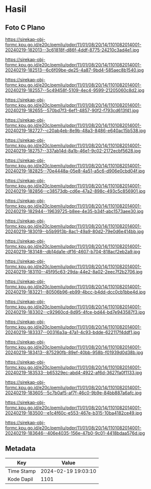 # Hasil

## Foto C Plano

https://sirekap-obj-formc.kpu.go.id/e20c/pemilu/pdpr/11/01/08/20/14/1101082014001-20240219-182013--3c61818f-d86f-4ddf-8775-24210c3ad4e1.jpg

https://sirekap-obj-formc.kpu.go.id/e20c/pemilu/pdpr/11/01/08/20/14/1101082014001-20240219-182513--6c6f09be-de25-4a87-9bd4-585aec8b1540.jpg

https://sirekap-obj-formc.kpu.go.id/e20c/pemilu/pdpr/11/01/08/20/14/1101082014001-20240219-182557--5c49458f-5109-4ec4-9599-21205060c8d2.jpg

https://sirekap-obj-formc.kpu.go.id/e20c/pemilu/pdpr/11/01/08/20/14/1101082014001-20240219-182655--570bd7f3-6ef1-4857-90f2-f793cd613f41.jpg

https://sirekap-obj-formc.kpu.go.id/e20c/pemilu/pdpr/11/01/08/20/14/1101082014001-20240219-182727--c20ab4eb-8e9b-48a3-8486-e640ac15b538.jpg

https://sirekap-obj-formc.kpu.go.id/e20c/pemilu/pdpr/11/01/08/20/14/1101082014001-20240219-182757--337ab14d-8a1b-46e1-9c02-2172ecbf5628.jpg

https://sirekap-obj-formc.kpu.go.id/e20c/pemilu/pdpr/11/01/08/20/14/1101082014001-20240219-182825--70e4448a-05e8-4a51-a5c6-d906e0cbd04f.jpg

https://sirekap-obj-formc.kpu.go.id/e20c/pemilu/pdpr/11/01/08/20/14/1101082014001-20240219-182856--c38573db-cd6e-47a2-898c-493c5c856901.jpg

https://sirekap-obj-formc.kpu.go.id/e20c/pemilu/pdpr/11/01/08/20/14/1101082014001-20240219-182944--19639725-b8ee-4e35-b34f-abc1573aee30.jpg

https://sirekap-obj-formc.kpu.go.id/e20c/pemilu/pdpr/11/01/08/20/14/1101082014001-20240219-183019--b5b9913b-8ac1-49a9-80d2-79e0d6e414bb.jpg

https://sirekap-obj-formc.kpu.go.id/e20c/pemilu/pdpr/11/01/08/20/14/1101082014001-20240219-183148--db14da1e-df16-4607-b704-818acf2eb2a9.jpg

https://sirekap-obj-formc.kpu.go.id/e20c/pemilu/pdpr/11/01/08/20/14/1101082014001-20240219-183110--45f95c63-29da-44e2-8a02-2eec7f2b2706.jpg

https://sirekap-obj-formc.kpu.go.id/e20c/pemilu/pdpr/11/01/08/20/14/1101082014001-20240219-183221--80506b96-eb99-4bcc-b4dd-dcc0cb1bbe4d.jpg

https://sirekap-obj-formc.kpu.go.id/e20c/pemilu/pdpr/11/01/08/20/14/1101082014001-20240219-183302--c92960cd-8d95-4fce-bd44-bd7e943587f3.jpg

https://sirekap-obj-formc.kpu.go.id/e20c/pemilu/pdpr/11/01/08/20/14/1101082014001-20240219-183337--00316a3a-47a1-4c93-bdde-622117f4ddf1.jpg

https://sirekap-obj-formc.kpu.go.id/e20c/pemilu/pdpr/11/01/08/20/14/1101082014001-20240219-183413--875290fb-89ef-40bb-958b-f01939d0d38b.jpg

https://sirekap-obj-formc.kpu.go.id/e20c/pemilu/pdpr/11/01/08/20/14/1101082014001-20240219-183533--b65329ec-abd4-4922-af6d-3627fa0f1133.jpg

https://sirekap-obj-formc.kpu.go.id/e20c/pemilu/pdpr/11/01/08/20/14/1101082014001-20240219-183605--5c7b0af5-af7f-46c0-9b9e-84bb887a6afc.jpg

https://sirekap-obj-formc.kpu.go.id/e20c/pemilu/pdpr/11/01/08/20/14/1101082014001-20240219-183500--e1c4f60c-e553-467e-b315-10ba4182ce49.jpg

https://sirekap-obj-formc.kpu.go.id/e20c/pemilu/pdpr/11/01/08/20/14/1101082014001-20240219-183646--406e4035-156e-47b0-9c01-4418bdaa576d.jpg


## Metadata

| Key        | Value               |
| ---------- | ------------------- |
| Time Stamp | 2024-02-19 19:03:10 |
| Kode Dapil | 1101                |



